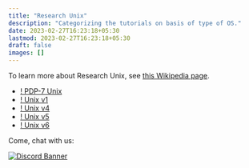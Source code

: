 ```yaml
---
title: "Research Unix"
description: "Categorizing the tutorials on basis of type of OS."
date: 2023-02-27T16:23:18+05:30
lastmod: 2023-02-27T16:23:18+05:30
draft: false
images: []
---
```


To learn more about Research Unix, see [this Wikipedia page](https://en.wikipedia.org/wiki/Research_Unix).

- [! PDP-7 Unix](/1970s/1970/pdp7unix/)
- [! Unix v1](/1970s/1971/unix-v1/)
- [! Unix v4](/1970s/1973/unix-v4/)
- [! Unix v5](/1970s/1974/unix-v5/)
- [! Unix v6](/1970s/1975/unix-v6/)

<div class="container justify-content-center text-center">
  <p>Come, chat with us:</p>
  <a href="https://chat.virtualhub.eu.org"><img src="https://discordapp.com/api/guilds/1176107431013646357/widget.png?style=banner2" alt="Discord Banner"/></a>
</div>
